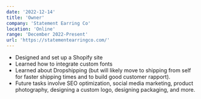 ```yaml
---
date: '2022-12-14'
title: 'Owner'
company: 'Statement Earring Co'
location: 'Online'
range: 'December 2022-Present'
url: 'https://statementearringco.com/'
---
```


- Designed and set up a Shopify site
- Learned how to integrate custom fonts
- Learned about Dropshipping (but will likely move to shipping from self for faster shipping times and to build good customer rapport).
- Future tasks involve SEO optimization, social media marketing, product photography, designing a custom logo, designing packaging, and more.
